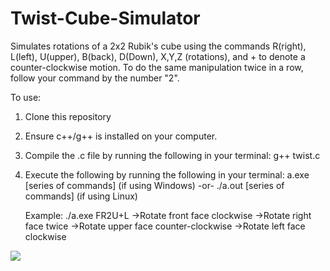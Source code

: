 # Twist-Cube-Simulator
Simulates rotations of a 2x2 Rubik's cube using the commands R(right), L(left), U(upper), B(back), D(Down), X,Y,Z (rotations), and + to denote a counter-clockwise motion.
To do the same manipulation twice in a row, follow your command by the number "2".

To use:
1. Clone this repository
2. Ensure c++/g++ is installed on your computer.
3. Compile the .c file by running the following in your terminal:
    g++ twist.c
4. Execute the following by running the following in your terminal:
    a.exe [series of commands] (if using Windows) -or-
    ./a.out [series of commands] (if using Linux)
    
    Example: ./a.exe FR2U+L
        ->Rotate front face clockwise
        ->Rotate right face twice
        ->Rotate upper face counter-clockwise
        ->Rotate left face clockwise
  
<img src="https://i.ibb.co/DW6DPXZ/twist-example.png">
